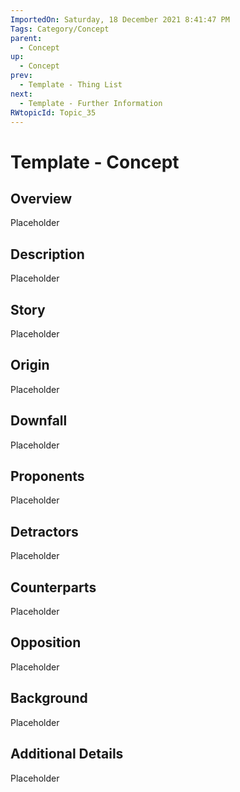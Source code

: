 ```yaml
---
ImportedOn: Saturday, 18 December 2021 8:41:47 PM
Tags: Category/Concept
parent:
  - Concept
up:
  - Concept
prev:
  - Template - Thing List
next:
  - Template - Further Information
RWtopicId: Topic_35
---
```

# Template - Concept
## Overview
Placeholder

## Description
Placeholder

## Story
Placeholder

## Origin
Placeholder

## Downfall
Placeholder

## Proponents
Placeholder

## Detractors
Placeholder

## Counterparts
Placeholder

## Opposition
Placeholder

## Background
Placeholder

## Additional Details
Placeholder

